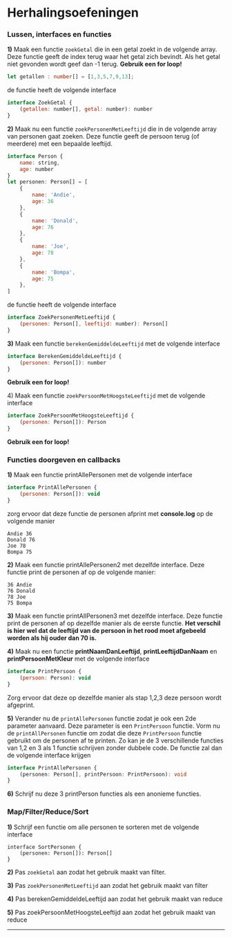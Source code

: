 # Herhalingsoefeningen

### **Lussen, interfaces en functies**

**1)** Maak een functie `zoekGetal` die in een getal zoekt in de volgende array. Deze functie geeft de index terug waar het getal zich bevindt. Als het getal niet gevonden wordt geef dan -1 terug. **Gebruik een for loop!**

```typescript
let getallen : number[] = [1,3,5,7,9,13];
```

de functie heeft de volgende interface

```javascript
interface ZoekGetal {
    (getallen: number[], getal: number): number
}
```

**2)** Maak nu een functie `zoekPersonenMetLeeftijd` die in de volgende array van personen gaat zoeken.  Deze  functie geeft de persoon terug (of meerdere) met een bepaalde leeftijd.

```javascript
interface Person {
    name: string,
    age: number
}
let personen: Person[] = [
    {
        name: 'Andie',
        age: 36
    },
    {
        name: 'Donald',
        age: 76
    },
    {
        name: 'Joe',
        age: 78
    },
    {
        name: 'Bompa',
        age: 75
    },
]
```

de functie heeft de volgende interface

```javascript
interface ZoekPersonenMetLeeftijd {
    (personen: Person[], leeftijd: number): Person[]
}
```

**3)** Maak een functie `berekenGemiddeldeLeeftijd` met de volgende interface

```javascript
interface BerekenGemiddeldeLeeftijd {
    (personen: Person[]): number
}
```

**Gebruik een for loop!**

4\) Maak een functie `zoekPersoonMetHoogsteLeeftijd` met de volgende interface

```javascript
interface ZoekPersoonMetHoogsteLeeftijd { 
    (personen: Person[]): Person
}
```

**Gebruik een for loop!**

### **Functies doorgeven en callbacks**

**1)** Maak een functie printAllePersonen met de volgende interface

```javascript
interface PrintAllePersonen {
    (personen: Person[]): void
}
```

zorg ervoor dat deze functie de personen afprint met **console.log** op de volgende manier

```
Andie 36
Donald 76
Joe 78
Bompa 75
```

**2)** Maak een functie printAllePersonen2 met dezelfde interface. Deze functie print de personen af op de volgende manier:

```
36 Andie
76 Donald
78 Joe
75 Bompa
```

**3)** Maak een functie printAllPersonen3 met dezelfde interface. Deze functie print de personen af op dezelfde manier als de eerste functie. **Het verschil is hier wel dat de leeftijd van de persoon in het rood moet afgebeeld worden als hij ouder dan 70 is.**

**4)** Maak nu een functie **printNaamDanLeeftijd**, **printLeeftijdDanNaam** en **printPersoonMetKleur** met de volgende interface

```javascript
interface PrintPersoon {
    (persoon: Person): void
}
```

Zorg ervoor dat deze op dezelfde manier als stap 1,2,3 deze persoon wordt afgeprint.

**5)** Verander nu de `printAllePersonen` functie zodat je ook een 2de parameter aanvaard. Deze parameter is een `PrintPersoon` functie. Vorm nu de `printAllPersonen` functie om zodat die deze `PrintPersoon` functie gebruikt om de personen af te printen. Zo kan je de 3 verschillende functies van 1,2 en 3 als 1 functie schrijven zonder dubbele code. De functie zal dan de volgende interface krijgen

```typescript
interface PrintAllePersonen {
    (personen: Person[], printPersoon: PrintPersoon): void
}
```

**6)** Schrijf nu deze 3 printPerson functies als een anonieme functies.

### **Map/Filter/Reduce/Sort**

**1)** Schrijf een functie om alle personen te sorteren met de volgende interface

```
interface SortPersonen {
    (personen: Person[]): Person[]
}
```

**2)** Pas `zoekGetal` aan zodat het gebruik maakt van filter.

**3)** Pas `zoekPersonenMetLeeftijd` aan zodat het gebruik maakt van filter

**4)** Pas berekenGemiddeldeLeeftijd aan zodat het gebruik maakt van reduce

**5)** Pas zoekPersoonMetHoogsteLeeftijd aan zodat het gebruik maakt van reduce

****

